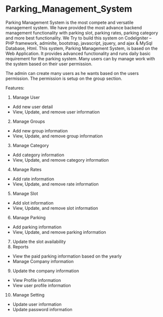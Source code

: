 # Parking_Management_System
Parking Management System is the most compete and versatile management system. We have provided the most advance backend management functionality with parking slot, parking rates, parking category and more best functionality. We Try to build this system on CodeIgniter – PHP framework, adminlte, bootstrap, javascript, jquery, and ajax &amp; MySql Database, Html. This system, Parking Management System, is based on the Web Application. It provides advanced functionality and runs daily basic requirement for the parking system. Many users can by manage work with the system based on their user permission.

The admin can create many users as he wants based on the users permission. The permission is setup on the group section.

Features:

1. Manage User
- Add new user detail
- View, Update, and remove user information
2. Manage Groups
- Add new group information
- View, Update, and remove group information
3. Manage Category
- Add category information
- View, Update, and remove category information
4. Manage Rates
- Add rate information
- View, Update, and remove rate information
5. Manage Slot
- Add slot information
- View, Update, and remove slot information
6. Manage Parking
- Add parking information
- View, Update, and remove parking information
7. Update the slot availability
8. Reports
- View the paid parking information based on the yearly
- Manage Company information
9. Update the company information
- View Profile information
- View user profile information
10. Manage Setting
- Update user information
- Update password information
